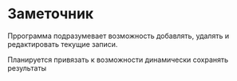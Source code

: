 # Заметочник

Пррограмма подразумевает возможность добавлять, удалять и редактировать текущие записи.

Планируется привязать к возможности динамически сохранять результаты
